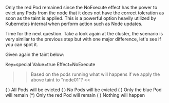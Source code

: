 Only the red Pod remained since the NoExecute effect has the power to evict any Pods from the node that it does not have the correct toleration as soon as the taint is applied. This is a powerful option heavily utilized by Kubernetes internal when perform action such as Node updates.

Time for the next question. Take a look again at the cluster, the scenario is very similar to the previous step but with one major difference, let's see if you can spot it.

Given again the taint below:

Key=special
Value=true
Effect=NoExecute

>> Based on the pods running what will happens if we apply the above taint to "node01"? <<

( ) All Pods will be evicted
( ) No Pods will be evicted
( ) Only the blue Pod will remain
(*) Only the red Pod will remain
( ) Nothing will happen